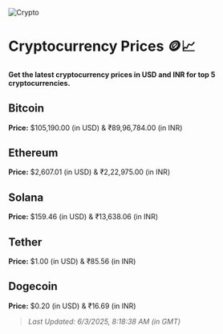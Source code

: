 
![Crypto](https://www.techguide.com.au/wp-content/uploads/2020/11/crypto3.jpeg)

# Cryptocurrency Prices 🪙📈

#### Get the latest cryptocurrency prices in USD and INR for top 5 cryptocurrencies.

## Bitcoin

**Price:** $105,190.00 (in USD) & ₹89,96,784.00 (in INR)

## Ethereum

**Price:** $2,607.01 (in USD) & ₹2,22,975.00 (in INR)

## Solana

**Price:** $159.46 (in USD) & ₹13,638.06 (in INR)

## Tether

**Price:** $1.00 (in USD) & ₹85.56 (in INR)

## Dogecoin

**Price:** $0.20 (in USD) & ₹16.69 (in INR)

> _Last Updated: 6/3/2025, 8:18:38 AM (in GMT)_

